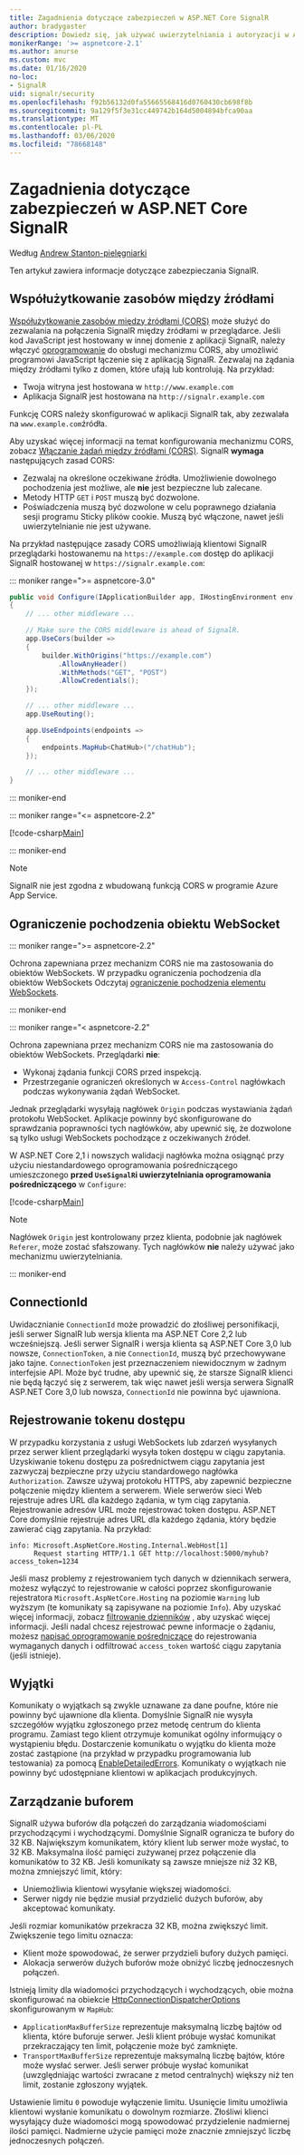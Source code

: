 ```yaml
---
title: Zagadnienia dotyczące zabezpieczeń w ASP.NET Core SignalR
author: bradygaster
description: Dowiedz się, jak używać uwierzytelniania i autoryzacji w ASP.NET Core SignalR.
monikerRange: '>= aspnetcore-2.1'
ms.author: anurse
ms.custom: mvc
ms.date: 01/16/2020
no-loc:
- SignalR
uid: signalr/security
ms.openlocfilehash: f92b56132d0fa55665568416d0760430cb698f8b
ms.sourcegitcommit: 9a129f5f3e31cc449742b164d5004894bfca90aa
ms.translationtype: MT
ms.contentlocale: pl-PL
ms.lasthandoff: 03/06/2020
ms.locfileid: "78668148"
---
```

# <a name="security-considerations-in-aspnet-core-opno-locsignalr"></a>Zagadnienia dotyczące zabezpieczeń w ASP.NET Core SignalR

Według [Andrew Stanton-pielęgniarki](https://twitter.com/anurse)

Ten artykuł zawiera informacje dotyczące zabezpieczania SignalR.

## <a name="cross-origin-resource-sharing"></a>Współużytkowanie zasobów między źródłami

[Współużytkowanie zasobów między źródłami (CORS)](https://www.w3.org/TR/cors/) może służyć do zezwalania na połączenia SignalR między źródłami w przeglądarce. Jeśli kod JavaScript jest hostowany w innej domenie z aplikacji SignalR, należy włączyć [oprogramowanie](xref:security/cors) do obsługi mechanizmu CORS, aby umożliwić programowi JavaScript łączenie się z aplikacją SignalR. Zezwalaj na żądania między źródłami tylko z domen, które ufają lub kontrolują. Na przykład:

* Twoja witryna jest hostowana w `http://www.example.com`
* Aplikacja SignalR jest hostowana na `http://signalr.example.com`

Funkcję CORS należy skonfigurować w aplikacji SignalR tak, aby zezwalała na `www.example.com`źródła.

Aby uzyskać więcej informacji na temat konfigurowania mechanizmu CORS, zobacz [Włączanie żądań między źródłami (CORS)](xref:security/cors). SignalR **wymaga** następujących zasad CORS:

* Zezwalaj na określone oczekiwane źródła. Umożliwienie dowolnego pochodzenia jest możliwe, ale **nie** jest bezpieczne lub zalecane.
* Metody HTTP `GET` i `POST` muszą być dozwolone.
* Poświadczenia muszą być dozwolone w celu poprawnego działania sesji programu Sticky plików cookie. Muszą być włączone, nawet jeśli uwierzytelnianie nie jest używane.

<!--
::: moniker range=">= aspnetcore-5.0"  // Moniker here just to make sure this doesn't get missed in the 5.0 version update.
However, in 5.0 we have provided an option in the TypeScript client to not use credentials.
The not to use credentials option should only be used when you know 100% that credentials like Cookies are not needed in your app (cookies are used by azure app service when using multiple servers)

For more info, see https://github.com/dotnet/AspNetCore.Docs/issues/16003
.-->

Na przykład następujące zasady CORS umożliwiają klientowi SignalR przeglądarki hostowanemu na `https://example.com` dostęp do aplikacji SignalR hostowanej w `https://signalr.example.com`:

::: moniker range=">= aspnetcore-3.0"

```csharp
public void Configure(IApplicationBuilder app, IHostingEnvironment env)
{
    // ... other middleware ...

    // Make sure the CORS middleware is ahead of SignalR.
    app.UseCors(builder =>
    {
        builder.WithOrigins("https://example.com")
            .AllowAnyHeader()
            .WithMethods("GET", "POST")
            .AllowCredentials();
    });

    // ... other middleware ...
    app.UseRouting();

    app.UseEndpoints(endpoints =>
    {
        endpoints.MapHub<ChatHub>("/chatHub");
    });

    // ... other middleware ...
}
```

::: moniker-end

::: moniker range="<= aspnetcore-2.2"

[!code-csharp[Main](security/sample/Startup.cs?name=snippet1)]

::: moniker-end

> [!NOTE]
> SignalR nie jest zgodna z wbudowaną funkcją CORS w programie Azure App Service.

## <a name="websocket-origin-restriction"></a>Ograniczenie pochodzenia obiektu WebSocket

::: moniker range=">= aspnetcore-2.2"

Ochrona zapewniana przez mechanizm CORS nie ma zastosowania do obiektów WebSockets. W przypadku ograniczenia pochodzenia dla obiektów WebSockets Odczytaj [ograniczenie pochodzenia elementu WebSockets](xref:fundamentals/websockets#websocket-origin-restriction).

::: moniker-end

::: moniker range="< aspnetcore-2.2"

Ochrona zapewniana przez mechanizm CORS nie ma zastosowania do obiektów WebSockets. Przeglądarki **nie**:

* Wykonaj żądania funkcji CORS przed inspekcją.
* Przestrzeganie ograniczeń określonych w `Access-Control` nagłówkach podczas wykonywania żądań WebSocket.

Jednak przeglądarki wysyłają nagłówek `Origin` podczas wystawiania żądań protokołu WebSocket. Aplikacje powinny być skonfigurowane do sprawdzania poprawności tych nagłówków, aby upewnić się, że dozwolone są tylko usługi WebSockets pochodzące z oczekiwanych źródeł.

W ASP.NET Core 2,1 i nowszych walidacji nagłówka można osiągnąć przy użyciu niestandardowego oprogramowania pośredniczącego umieszczonego **przed `UseSignalR`i uwierzytelniania oprogramowania pośredniczącego** w `Configure`:

[!code-csharp[Main](security/sample/Startup.cs?name=snippet2)]

> [!NOTE]
> Nagłówek `Origin` jest kontrolowany przez klienta, podobnie jak nagłówek `Referer`, może zostać sfałszowany. Tych nagłówków **nie** należy używać jako mechanizmu uwierzytelniania.

::: moniker-end

## <a name="connectionid"></a>ConnectionId

Uwidacznianie `ConnectionId` może prowadzić do złośliwej personifikacji, jeśli serwer SignalR lub wersja klienta ma ASP.NET Core 2,2 lub wcześniejszą. Jeśli serwer SignalR i wersja klienta są ASP.NET Core 3,0 lub nowsze, `ConnectionToken`, a nie `ConnectionId`, muszą być przechowywane jako tajne. `ConnectionToken` jest przeznaczeniem niewidocznym w żadnym interfejsie API.  Może być trudne, aby upewnić się, że starsze SignalR klienci nie będą łączyć się z serwerem, tak więc nawet jeśli wersja serwera SignalR ASP.NET Core 3,0 lub nowsza, `ConnectionId` nie powinna być ujawniona.

## <a name="access-token-logging"></a>Rejestrowanie tokenu dostępu

W przypadku korzystania z usługi WebSockets lub zdarzeń wysyłanych przez serwer klient przeglądarki wysyła token dostępu w ciągu zapytania. Uzyskiwanie tokenu dostępu za pośrednictwem ciągu zapytania jest zazwyczaj bezpieczne przy użyciu standardowego nagłówka `Authorization`. Zawsze używaj protokołu HTTPS, aby zapewnić bezpieczne połączenie między klientem a serwerem. Wiele serwerów sieci Web rejestruje adres URL dla każdego żądania, w tym ciąg zapytania. Rejestrowanie adresów URL może rejestrować token dostępu. ASP.NET Core domyślnie rejestruje adres URL dla każdego żądania, który będzie zawierać ciąg zapytania. Na przykład:

```
info: Microsoft.AspNetCore.Hosting.Internal.WebHost[1]
      Request starting HTTP/1.1 GET http://localhost:5000/myhub?access_token=1234
```

Jeśli masz problemy z rejestrowaniem tych danych w dziennikach serwera, możesz wyłączyć to rejestrowanie w całości poprzez skonfigurowanie rejestratora `Microsoft.AspNetCore.Hosting` na poziomie `Warning` lub wyższym (te komunikaty są zapisywane na poziomie `Info`). Aby uzyskać więcej informacji, zobacz [filtrowanie dzienników](xref:fundamentals/logging/index#log-filtering) , aby uzyskać więcej informacji. Jeśli nadal chcesz rejestrować pewne informacje o żądaniu, możesz [napisać oprogramowanie pośredniczące](xref:fundamentals/middleware/write) do rejestrowania wymaganych danych i odfiltrować `access_token` wartość ciągu zapytania (jeśli istnieje).

## <a name="exceptions"></a>Wyjątki

Komunikaty o wyjątkach są zwykle uznawane za dane poufne, które nie powinny być ujawnione dla klienta. Domyślnie SignalR nie wysyła szczegółów wyjątku zgłoszonego przez metodę centrum do klienta programu. Zamiast tego klient otrzymuje komunikat ogólny informujący o wystąpieniu błędu. Dostarczenie komunikatu o wyjątku do klienta może zostać zastąpione (na przykład w przypadku programowania lub testowania) za pomocą [EnableDetailedErrors](xref:signalr/configuration#configure-server-options). Komunikaty o wyjątkach nie powinny być udostępniane klientowi w aplikacjach produkcyjnych.

## <a name="buffer-management"></a>Zarządzanie buforem

SignalR używa buforów dla połączeń do zarządzania wiadomościami przychodzącymi i wychodzącymi. Domyślnie SignalR ogranicza te bufory do 32 KB. Największym komunikatem, który klient lub serwer może wysłać, to 32 KB. Maksymalna ilość pamięci zużywanej przez połączenie dla komunikatów to 32 KB. Jeśli komunikaty są zawsze mniejsze niż 32 KB, można zmniejszyć limit, który:

* Uniemożliwia klientowi wysyłanie większej wiadomości.
* Serwer nigdy nie będzie musiał przydzielić dużych buforów, aby akceptować komunikaty.

Jeśli rozmiar komunikatów przekracza 32 KB, można zwiększyć limit. Zwiększenie tego limitu oznacza:

* Klient może spowodować, że serwer przydzieli bufory dużych pamięci.
* Alokacja serwerów dużych buforów może obniżyć liczbę jednoczesnych połączeń.

Istnieją limity dla wiadomości przychodzących i wychodzących, obie można skonfigurować na obiekcie [HttpConnectionDispatcherOptions](xref:signalr/configuration#configure-server-options) skonfigurowanym w `MapHub`:

* `ApplicationMaxBufferSize` reprezentuje maksymalną liczbę bajtów od klienta, które buforuje serwer. Jeśli klient próbuje wysłać komunikat przekraczający ten limit, połączenie może być zamknięte.
* `TransportMaxBufferSize` reprezentuje maksymalną liczbę bajtów, które może wysłać serwer. Jeśli serwer próbuje wysłać komunikat (uwzględniając wartości zwracane z metod centralnych) większy niż ten limit, zostanie zgłoszony wyjątek.

Ustawienie limitu `0` powoduje wyłączenie limitu. Usunięcie limitu umożliwia klientowi wysłanie komunikatu o dowolnym rozmiarze. Złośliwi klienci wysyłający duże wiadomości mogą spowodować przydzielenie nadmiernej ilości pamięci. Nadmierne użycie pamięci może znacznie zmniejszyć liczbę jednoczesnych połączeń.
